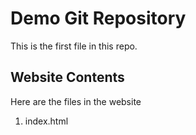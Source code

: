# Demo Git Repository

This is the first file in this repo.
## Website Contents
Here are the files in the website
1. index.html